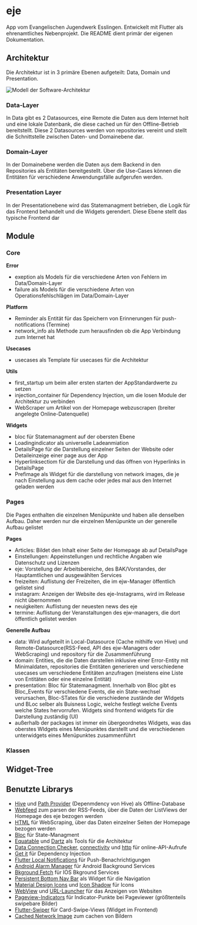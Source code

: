# eje
App vom Evangelischen Jugendwerk Esslingen. Entwickelt mit Flutter als ehrenamtliches Nebenprojekt. Die README dient primär der eigenen Dokumentation.

## Architektur
Die Architektur ist in 3 primäre Ebenen aufgeteilt: Data, Domain und Presentation. 

![Modell der Software-Architektur](https://external-content.duckduckgo.com/iu/?u=https%3A%2F%2Fi0.wp.com%2Fresocoder.com%2Fwp-content%2Fuploads%2F2019%2F08%2FClean-Architecture-Flutter-Diagram.png%3Fresize%3D556%252C707%26ssl%3D1&f=1&nofb=1)

### Data-Layer
In Data gibt es 2 Datasources, eine Remote die Daten aus dem Internet holt und eine lokale Datenbank, die diese cached un für den Offline-Betrieb bereitstellt. Diese 2 Datasources werden von repositories vereint und stellt die Schnittstelle zwischen Daten- und Domainebene dar. 


### Domain-Layer
In der Domainebene werden die Daten aus dem Backend in den Repositories als Entitäten bereitgestellt. Über die Use-Cases können die Entitäten für verschiedene Anwendungsfälle aufgerufen werden.

### Presentation Layer
In der Presentationebene wird das Statemanagment betrieben, die Logik für das Frontend behandelt und die Widgets gerendert. Diese Ebene stellt das typische Frontend dar


## Module

### Core
**Error**
- exeption als Models für die verschiedene Arten von Fehlern im Data/Domain-Layer
- failure als Models für die verschiedene Arten von Operationsfehlschlägen im Data/Domain-Layer

**Platform**
- Reminder als Entität für das Speichern von Erinnerungen für push-notifications (Termine)
- network_info als Methode zum herausfinden ob die App Verbindung zum Internet hat

**Usecases**
- usecases als Template für usecases für die Architektur

**Utils**
- first_startup um beim aller ersten starten der AppStandardwerte zu setzen
- injection_container für Dependency Injection, um die losen Module der Architektur zu verbinden
- WebScraper um Artikel von der Homepage webzuscrapen (breiter angelegte Online-Datenquelle)

**Widgets**
- bloc für Statemanagment auf der obersten Ebene
- Loadingindicator als universelle Ladeanmiation
- DetailsPage für die Darstellung einzelner Seiten der Website oder Detaileinzeige einer page aus der App
- Hyperlinksectiom für die Darstellung und das öffnen von Hyperlinks in DetailsPage
- Prefimage als Widget für die darstellung von network images, die je nach Einstellung aus dem cache oder jedes mal aus den Internet geladen werden

### Pages
Die Pages enthalten die einzelnen Menüpunkte und haben alle denselben Aufbau. Daher werden nur die einzelnen Menüpunkte un der generelle Aufbau gelistet

**Pages**
- Articles: Bildet den Inhalt einer Seite der Homepage ab auf DetailsPage
- Einstellungen: Appeinstellungen und rechtliche Angaben wie Datenschutz und Lizenzen
- eje: Vorstellung der Arbeitsbereiche, des BAK/Vorstandes, der Hauptamtlichen und ausgewählten Services
- freizeiten: Auflistung der Freizeiten, die im ejw-Manager öffentlich gelistet sind
- instagram: Anzeigen der Website des eje-Instagrams, wird im Release nicht übernommen
- neuigkeiten: Auflistung der neuesten news des eje
- termine: Auflistung der Veranstaltungen des ejw-managers, die dort öffentlich gelistet werden

**Generelle Aufbau**
- data: Wird aufgeteilt in Local-Datasource (Cache mithilfe von Hive) und Remote-Datasource(RSS-Feed, API des ejw-Managers oder WebScraping) und repository für die Zusammenführung
- domain: Entities, die die Daten darstellen inklusive einer Error-Entity mit Minimaldaten, repositories die Entitäten generieren und verschiedene usecases um verschiedene Entitäten anzufragen (meistens eine Liste von Entitäten oder eine einzelne Entität)
- presentation: Bloc für Statemanagment. Innerhalb von Bloc gibt es Bloc_Events für verschiedene Events, die ein State-wechsel verursachen, Bloc-STates für die verschiedene zustände der WIdgets und BLoc selber als Buisness Logic, welche festlegt welche Events welche States hervorrufen. Widgets sind frontend widgets für die Darstellung zuständig (UI)
- außerhalb der packages ist immer ein übergeordnetes Widgets, was das oberstes WIdgets eines Menüpunktes darstellt und die verschiedenen unterwidgets eines Menüpunktes zusammenführt

### Klassen

## Widget-Tree

## Benutzte Librarys
- [Hive](https://github.com/hivedb/hive) und [Path Provider](https://github.com/flutter/plugins) (Depenmdency von Hive) als Offline-Database
- [Webfeed](https://github.com/witochandra/webfeed) zum parsen der RSS-Feeds, über die Daten der ListViews der Homepage des eje bezogen werden
- [HTML](https://github.com/dart-lang/html) für WebScraping, über das Daten einzelner Seiten der Homepage bezogen werden
- [Bloc](https://github.com/felangel/bloc/tree/master/packages/bloc) für State-Managment
- [Equatable](https://github.com/felangel/equatable) und [Dartz](https://github.com/spebbe/dartz) als Tools für die Architektur
- [Data Connection Checker](https://github.com/komapeb/data_connection_checker), [connectivity](https://github.com/flutter/plugins) und [http](https://github.com/dart-lang/http) für online-API-Aufrufe
- [Get it](https://github.com/fluttercommunity/get_it) für Dependency Injection
- [Flutter Local Notifications](https://github.com/MaikuB/flutter_local_notifications) für Push-Benachrichtigungen
- [Android Alarm Manager](https://pub.dev/packages/android_alarm_manager) für Android Background Services
- [Bkground Fetch](https://pub.dev/packages/background_fetch/install) für IOS Bkground Services
- [Persistent Bottom Nav Bar](https://github.com/BilalShahid13/PersistentBottomNavBar) als Widget für die Navigation
- [Material Design Icons](https://github.com/ziofat/material_design_icons_flutter) und [Icon Shadow](https://github.com/mehrtarh/flutter_icon_shadow) für Icons
- [WebView](https://github.com/flutter/plugins) und [URL-Launcher](https://github.com/flutter/plugins) für das Anzeigen von Websiten
- [Pageview-Indicators](https://github.com/figengungor/page_view_indicators) für Indicator-Punkte bei Pageviewer (größtenteils swipebare Bilder)
- [Flutter-Swiper](https://github.com/best-flutter/flutter_swiper) für Card-Swipe-Views (Widget im Frontend)
- [Cached Network Image](https://github.com/Baseflow/flutter_cached_network_image) zum cachen von Bildern

